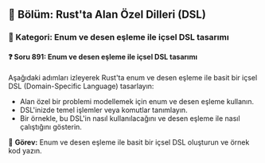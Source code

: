 ## 📘 Bölüm: Rust'ta Alan Özel Dilleri (DSL)  
### 🔹 Kategori: Enum ve desen eşleme ile içsel DSL tasarımı  
#### ❓ Soru 891: Enum ve desen eşleme ile içsel DSL tasarımı

Aşağıdaki adımları izleyerek Rust'ta enum ve desen eşleme ile basit bir içsel DSL (Domain-Specific Language) tasarlayın:

- Alan özel bir problemi modellemek için enum ve desen eşleme kullanın.
- DSL'inizde temel işlemler veya komutlar tanımlayın.
- Bir örnekle, bu DSL'in nasıl kullanılacağını ve desen eşleme ile nasıl çalıştığını gösterin.

🔧 **Görev:** Enum ve desen eşleme ile basit bir içsel DSL oluşturun ve örnek kod yazın.
